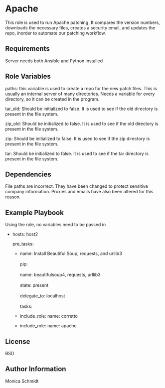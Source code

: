 Apache
=========

This role is used to run Apache patching. It compares the version numbers, downloads the necessary files, creates a security email, and updates the repo, inorder to automate our patching workflow.


Requirements
------------

Server needs both Ansible and Python installed


Role Variables
--------------

paths: this variable is used to create a repo for the new patch files. This is usually an internal server of many directories. Needs a variable for every directory, so it can be created in the program.

tar_old: Should be initialized to false. It is used to see if the old directory is present in the file system.

zip_old: Should be initialized to false. It is used to see if the old directory is present in the file system.

zip: Should be initialized to false. It is used to see if the zip directory is present in the file system.

tar: Should be initialized to false. It is used to see if the tar directory is present in the file system.


Dependencies
------------

File paths are incorrect. They have been changed to protect sensitive company information. Proxies and emails have also been altered for this reason.


Example Playbook
----------------

Using the role, no variables need to be passed in
- hosts: host2

  pre_tasks:

    - name: Install Beautiful Soup, requests, and urllib3 
      <br></br>
      pip: 
      <br></br>
        name: beautifulsoup4, requests, urllib3 
        <br></br>
        state: present 
        <br></br>
        delegate_to: localhost
        <br></br>
  tasks:

   - include_role:
       name: corretto


   - include_role: 
       name: apache
   

License
-------

BSD


Author Information
------------------

Monica Schmidt

